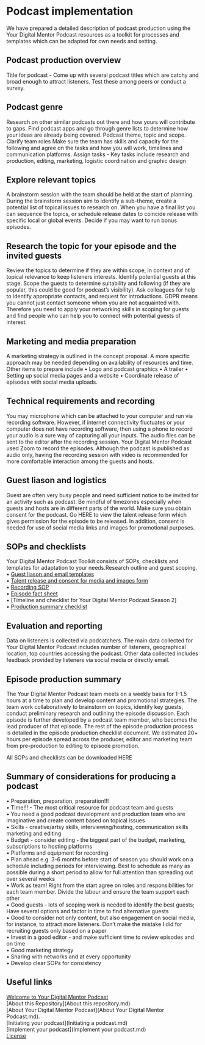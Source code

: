 # Podcast implementation
We have prepared a detailed description of podcast production using the Your Digital Mentor Podcast resources as a toolkit for processes and templates which can be adapted for own needs and setting.  
## Podcast production overview
Title for podcast - Come up with several podcast titles which are catchy and broad enough to attract listeners. Test these among peers or conduct a survey.

## Podcast genre
Research on other similar podcasts out there and how yours will contribute to gaps. Find podcast apps and go through genre lists to determine how your ideas are already being covered. Podcast theme, topic and scope.
Clarify team roles
Make sure the team has skills and capacity for the following and agree on the tasks and how you will work, timelines and communication platforms. Assign tasks - Key tasks include research and production, editing, marketing, logistic coordination and graphic design

## Explore relevant topics
A brainstorm session with the team should be held at the start of planning. During the brainstorm session aim to identify a sub-theme, create a potential list of topical issues to research on. When you have a final list you can sequence the topics, or schedule release dates to coincide release with specific local or global events. Decide if you may want to run bonus episodes.  

## Research the topic for your episode and the invited guests
Review the topics to determine if they are within scope, in context and of topical relevance to keep listeners interests. Identify potential guests at this stage. Scope the guests to determine suitability and following (if they are popular, this could be good for podcast’s visibility). Ask colleagues for help to identify appropriate contacts, and request for introductions. GDPR means you cannot just contact someone whom you are not acquainted with. Therefore you need to apply your networking skills in scoping for guests and find people who can help you to connect with potential guests of interest.

## Marketing and media preparation	
A marketing strategy is outlined in the concept proposal. A more specific approach may be needed depending on availability of resources and time.
Other items to prepare include
•	Logo and podcast graphics
•	A trailer
•	Setting up social media pages and a website
•	Coordinate release of episodes with social media uploads.

## Technical requirements and recording
You may microphone which can be attached to your computer and run via recording software. However, if internet connectivity fluctuates or your computer does not have recording software, then using a phone to record your audio is a sure way of capturing all your inputs. The audio files can be sent to the editor after the recording session. Your Digital Mentor Podcast used Zoom to record the episodes. Although the podcast is published as audio only, having the recording session with video is recommended for more comfortable interaction among the guests and hosts.

## Guest liason and logistics
Guest are often very busy people and need sufficient notice to be invited for an activity such as podcast. 
Be mindful of timezones especially when guests and hosts are in different parts of the world.
Make sure you obtain consent for the podcast. Go HERE to view the talent release form which gives permission for the episode to be released. In addition, consent is needed for use of social media links and images for promotional purposes.  

## SOPs and checklists	
Your Digital Mentor Podcast Toolkit consists of SOPs, checklists and templates for adaptation to your needs.Research outline and guest scoping.
•	[Guest liason and email templates](https://github.com/WCSCourses/YDMP/blob/main/Guest%20liason%20email%20templates.pdf)   
•	[Talent release and consent for media and images form](https://github.com/WCSCourses/YDMP/blob/main/Guest%20information%20collection%20forms.pdf)    
•	[Recording SOP](https://github.com/WCSCourses/YDMP/blob/main/SOP%20Recording%20episode%20-%20Intro_outro%20template.pdf)  
•	[Episode fact sheet](https://github.com/WCSCourses/YDMP/blob/main/S2_Template_factSheet.pdf)   
•	[Timeline and checklist for Your Digital Mentor Podcast Season 2]   
•	[Production summary checklist](https://github.com/WCSCourses/YDMP/blob/main/YDMP%20production%20summary%20checklist%20and%20timelines.pdf)

## Evaluation and reporting
Data on listeners is collected via podcatchers. The main data collected for Your Digital Mentor Podcast includes number of listeners, geographical location, top countries accessing the podcast. Other data collected includes feedback provided by listeners via social media or directly email.

## Episode production summary
The Your Digital Mentor Podcast team meets on a weekly basis for 1-1.5 hours at a time to plan and develop content and promotional strategies. The team work collaboratively to brainstorm on topics, identify key guests, conduct preliminary research and outlining the episode discussion. Each episode is further developed by a podcast team member, who becomes the lead producer of that episode. The rest of the episode production process is detailed in the episode production checklist document. We estimated 20+ hours per episode spread across the producer, editor and marketing team from pre-production to editing to episode promotion. 

All SOPs and checklists can be downloaded HERE

## Summary of considerations for producing a podcast
•	 Preparation, preparation, preparation!!!  
•	 Time!!! - The most critical resource for podcast team and guests    
•	 You need a good podcast development and production team who are imaginative and create content based on topical issues      
•	 Skills - creative/artsy skills, interviewing/hosting, communication  skills marketing and editing   
•	 Budget - consider editing - the biggest part of the budget, marketing, subscriptions to hosting platforms   
•	 Platforms and equipment for recording   
•	 Plan ahead e.g. 3-6 months before start of season you should work on a schedule including periods for interviewing. Best to schedule as many as possible    during a short period to allow for full attention than spreading out over several weeks    
•	 Work as team! Right from the start agree on roles and responsibilities for each team member. Divide the labour and ensure the team support each other   
•	 Good guests - lots of scoping work is needed to identify the best guests; Have several options and factor in time to find alternative guests    
•	 Good to consider not only content, but also engagement on social media, for instance, to attract more listeners. Don’t make the mistake I did for recruiting guests only based on a paper   
•	 Invest in a good editor - and make sufficient time to review episodes and on time   
•	 Good marketing strategy    
•	 Sharing with networks and at every opportunity   
•	 Develop clear SOPs for consistency     

## Useful links
[Welcome to Your Digital Mentor Podcast](README.md)      
[About this Repository](About this repository.md)             
[About Your Digital Mentor Podcast](About Your Digital Mentor Podcast.md).                          
[Initiating your podcast](Initiating a podcast.md)              
[Implement your podcast](Implement your podcast.md)        
[License](LICENSE.md)             


